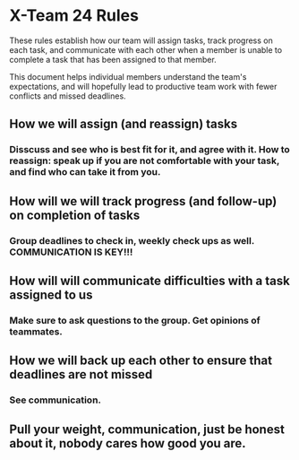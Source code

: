 # X-Team 24 Rules

These rules establish how our team will assign tasks,
track progress on each task, and communicate with each other 
when a member is unable to complete a task that has been assigned to that member.

This document helps individual members understand the team's expectations,
and will hopefully lead to productive team work with fewer conflicts
and missed deadlines.

## How we will assign (and reassign) tasks
### Disscuss and see who is best fit for it, and agree with it.  How to reassign: speak up if you are not comfortable with your task, and find who can take it from you.



## How will we will track progress (and follow-up) on completion of tasks
### Group deadlines to check in, weekly check ups as well.  COMMUNICATION IS KEY!!!


## How will will communicate difficulties with a task assigned to us
### Make sure to ask questions to the group.  Get opinions of teammates.


## How we will back up each other to ensure that deadlines are not missed
### See communication.


## Pull your weight, communication, just be honest about it, nobody cares how good you are.



